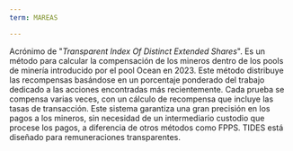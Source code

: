 ```yaml
---
term: MAREAS

---
```

Acrónimo de "*Transparent Index Of Distinct Extended Shares*". Es un método para calcular la compensación de los mineros dentro de los pools de minería introducido por el pool Ocean en 2023. Este método distribuye las recompensas basándose en un porcentaje ponderado del trabajo dedicado a las acciones encontradas más recientemente. Cada prueba se compensa varias veces, con un cálculo de recompensa que incluye las tasas de transacción. Este sistema garantiza una gran precisión en los pagos a los mineros, sin necesidad de un intermediario custodio que procese los pagos, a diferencia de otros métodos como FPPS. TIDES está diseñado para remuneraciones transparentes.